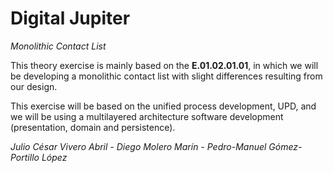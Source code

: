 # Digital Jupiter
*Monolithic Contact List*

This theory exercise is mainly based on the **E.01.02.01.01**, in which we will be developing a monolithic contact list with slight differences resulting from our design. 

This exercise will be based on the unified process development, UPD, and we will be using a multilayered architecture software development (presentation, domain and persistence).

*Julio César Vivero Abril - Diego Molero Marín - Pedro-Manuel Gómez-Portillo López*
